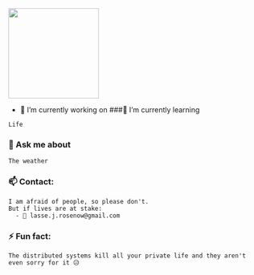 <img float="right" height="180em" src="https://github-readme-stats.vercel.app/api?hide_border=true&username=lazylazyllama&theme=dark&show_icons=true" />

- 🔭 I’m currently working on 
###🌱 I’m currently learning
```
Life
```


### 💬 Ask me about
```
The weather
```


### 📫 Contact:
```
I am afraid of people, so please don't.
But if lives are at stake: 
  - 📧 lasse.j.rosenow@gmail.com
```


### ⚡ Fun fact:
```
The distributed systems kill all your private life and they aren't even sorry for it 😥
```
